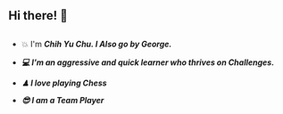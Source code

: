 # <h2>Hi there! 👋<H2>

* 💥 I'm <em><b>Chih Yu Chu<em><b>. I Also go by <em>George<em>. 

* 💻 I'm an aggressive and quick learner who thrives on Challenges.

* ♟ I love playing <strong><i>Chess<i><strong>

* 😎 I am a <strong><i>Team Player<i><strong>


